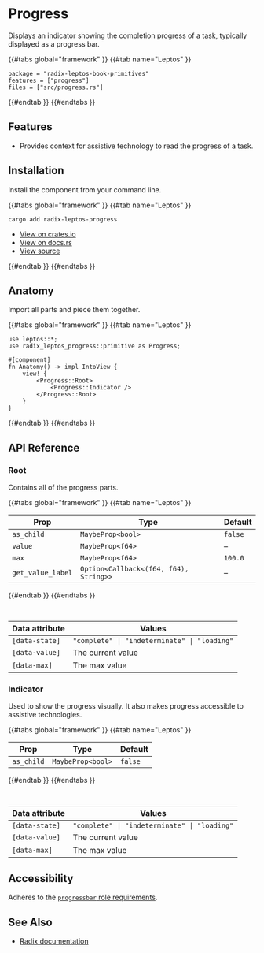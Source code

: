# Progress

Displays an indicator showing the completion progress of a task, typically displayed as a progress bar.

{{#tabs global="framework" }}
{{#tab name="Leptos" }}

```toml,trunk
package = "radix-leptos-book-primitives"
features = ["progress"]
files = ["src/progress.rs"]
```

{{#endtab }}
{{#endtabs }}

## Features

- Provides context for assistive technology to read the progress of a task.

## Installation

Install the component from your command line.

{{#tabs global="framework" }}
{{#tab name="Leptos" }}

```shell
cargo add radix-leptos-progress
```

- [View on crates.io](https://crates.io/crates/radix-leptos-progress)
- [View on docs.rs](https://docs.rs/radix-leptos-progress/latest/radix_leptos_progress/)
- [View source](https://github.com/RustForWeb/radix/tree/main/packages/primitives/leptos/progress)

{{#endtab }}
{{#endtabs }}

## Anatomy

Import all parts and piece them together.

{{#tabs global="framework" }}
{{#tab name="Leptos" }}

```rust,ignore
use leptos::*;
use radix_leptos_progress::primitive as Progress;

#[component]
fn Anatomy() -> impl IntoView {
    view! {
        <Progress::Root>
            <Progress::Indicator />
        </Progress::Root>
    }
}
```

{{#endtab }}
{{#endtabs }}

## API Reference

### Root

Contains all of the progress parts.

{{#tabs global="framework" }}
{{#tab name="Leptos" }}

| Prop              | Type                                   | Default |
|-------------------|----------------------------------------|---------|
| `as_child`        | `MaybeProp<bool>`                      | `false` |
| `value`           | `MaybeProp<f64>`                       | –       |
| `max`             | `MaybeProp<f64>`                       | `100.0` |
| `get_value_label` | `Option<Callback<(f64, f64), String>>` | –       |

{{#endtab }}
{{#endtabs }}

<div style="height: 1em;"></div>

| Data attribute | Values                                       |
|----------------|----------------------------------------------|
| `[data-state]` | `"complete" \| "indeterminate" \| "loading"` |
| `[data-value]` | The current value                            |
| `[data-max]`   | The max value                                |

### Indicator

Used to show the progress visually. It also makes progress accessible to assistive technologies.

{{#tabs global="framework" }}
{{#tab name="Leptos" }}

| Prop       | Type              | Default |
|------------|-------------------|---------|
| `as_child` | `MaybeProp<bool>` | `false` |

{{#endtab }}
{{#endtabs }}

<div style="height: 1em;"></div>

| Data attribute | Values                                       |
|----------------|----------------------------------------------|
| `[data-state]` | `"complete" \| "indeterminate" \| "loading"` |
| `[data-value]` | The current value                            |
| `[data-max]`   | The max value                                |

## Accessibility

Adheres to the [`progressbar` role requirements](https://www.w3.org/WAI/ARIA/apg/patterns/meter).

## See Also

- [Radix documentation](https://www.radix-ui.com/primitives/docs/components/progress)
